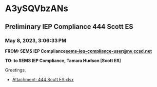 # A3ySQVbzANs
## Preliminary IEP Compliance 444 Scott ES
### May 8, 2023, 3:06:33 PM
**FROM: SEMS IEP Compliance<sems-iep-compliance-user@nv.ccsd.net>**

**TO: to SEMS IEP Compliance, Tamara Hudson [Scott ES]**


Greetings, 





* [Attachment: 444 Scott ES.xlsx](A3ySQVbzANs-attachment-1.xlsx)
